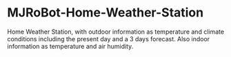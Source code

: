 # MJRoBot-Home-Weather-Station
Home Weather Station, with outdoor information as temperature and climate conditions including the present day and a 3 days forecast. Also indoor information as temperature and air humidity.
